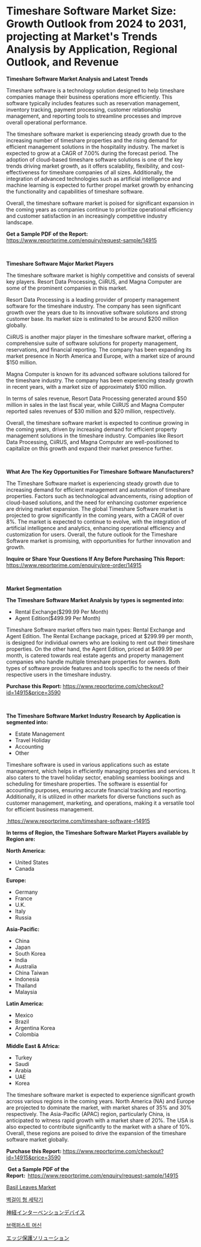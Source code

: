 <p><h1>Timeshare Software Market Size: Growth Outlook from 2024 to 2031, projecting at Market's Trends Analysis by Application, Regional Outlook, and Revenue</h1></p><p><strong>Timeshare Software Market Analysis and Latest Trends</strong></p>
<p><p>Timeshare software is a technology solution designed to help timeshare companies manage their business operations more efficiently. This software typically includes features such as reservation management, inventory tracking, payment processing, customer relationship management, and reporting tools to streamline processes and improve overall operational performance.</p><p>The timeshare software market is experiencing steady growth due to the increasing number of timeshare properties and the rising demand for efficient management solutions in the hospitality industry. The market is expected to grow at a CAGR of 7.00% during the forecast period. The adoption of cloud-based timeshare software solutions is one of the key trends driving market growth, as it offers scalability, flexibility, and cost-effectiveness for timeshare companies of all sizes. Additionally, the integration of advanced technologies such as artificial intelligence and machine learning is expected to further propel market growth by enhancing the functionality and capabilities of timeshare software.</p><p>Overall, the timeshare software market is poised for significant expansion in the coming years as companies continue to prioritize operational efficiency and customer satisfaction in an increasingly competitive industry landscape.</p></p>
<p><strong>Get a Sample PDF of the Report:&nbsp;</strong> <a href="https://www.reportprime.com/enquiry/request-sample/14915">https://www.reportprime.com/enquiry/request-sample/14915</a></p>
<p>&nbsp;</p>
<p><strong>Timeshare Software Major Market Players</strong></p>
<p><p>The timeshare software market is highly competitive and consists of several key players. Resort Data Processing, CiiRUS, and Magna Computer are some of the prominent companies in this market.</p><p>Resort Data Processing is a leading provider of property management software for the timeshare industry. The company has seen significant growth over the years due to its innovative software solutions and strong customer base. Its market size is estimated to be around $200 million globally.</p><p>CiiRUS is another major player in the timeshare software market, offering a comprehensive suite of software solutions for property management, reservations, and financial reporting. The company has been expanding its market presence in North America and Europe, with a market size of around $150 million.</p><p>Magna Computer is known for its advanced software solutions tailored for the timeshare industry. The company has been experiencing steady growth in recent years, with a market size of approximately $100 million.</p><p>In terms of sales revenue, Resort Data Processing generated around $50 million in sales in the last fiscal year, while CiiRUS and Magna Computer reported sales revenues of $30 million and $20 million, respectively.</p><p>Overall, the timeshare software market is expected to continue growing in the coming years, driven by increasing demand for efficient property management solutions in the timeshare industry. Companies like Resort Data Processing, CiiRUS, and Magna Computer are well-positioned to capitalize on this growth and expand their market presence further.</p></p>
<p>&nbsp;</p>
<p><strong>What Are The Key Opportunities For Timeshare Software Manufacturers?</strong></p>
<p><p>The Timeshare Software market is experiencing steady growth due to increasing demand for efficient management and automation of timeshare properties. Factors such as technological advancements, rising adoption of cloud-based solutions, and the need for enhancing customer experience are driving market expansion. The global Timeshare Software market is projected to grow significantly in the coming years, with a CAGR of over 8%. The market is expected to continue to evolve, with the integration of artificial intelligence and analytics, enhancing operational efficiency and customization for users. Overall, the future outlook for the Timeshare Software market is promising, with opportunities for further innovation and growth.</p></p>
<p><strong>Inquire or Share Your Questions If Any Before Purchasing This Report:</strong> <a href="https://www.reportprime.com/enquiry/pre-order/14915">https://www.reportprime.com/enquiry/pre-order/14915</a></p>
<p>&nbsp;</p>
<p><strong>Market Segmentation</strong></p>
<p><strong>The Timeshare Software Market Analysis by types is segmented into:</strong></p>
<p><ul><li>Rental Exchange($299.99 Per Month)</li><li>Agent Edition($499.99 Per Month)</li></ul></p>
<p><p>Timeshare Software market offers two main types: Rental Exchange and Agent Edition. The Rental Exchange package, priced at $299.99 per month, is designed for individual owners who are looking to rent out their timeshare properties. On the other hand, the Agent Edition, priced at $499.99 per month, is catered towards real estate agents and property management companies who handle multiple timeshare properties for owners. Both types of software provide features and tools specific to the needs of their respective users in the timeshare industry.</p></p>
<p><strong>Purchase this Report:&nbsp;</strong><a href="https://www.reportprime.com/checkout?id=14915&price=3590">https://www.reportprime.com/checkout?id=14915&price=3590</a></p>
<p>&nbsp;</p>
<p><strong>The Timeshare Software Market Industry Research by Application is segmented into:</strong></p>
<p><ul><li>Estate Management</li><li>Travel Holiday</li><li>Accounting</li><li>Other</li></ul></p>
<p><p>Timeshare software is used in various applications such as estate management, which helps in efficiently managing properties and services. It also caters to the travel holiday sector, enabling seamless bookings and scheduling for timeshare properties. The software is essential for accounting purposes, ensuring accurate financial tracking and reporting. Additionally, it is utilized in other markets for diverse functions such as customer management, marketing, and operations, making it a versatile tool for efficient business management.</p></p>
<p><a href="https://www.reportprime.com/timeshare-software-r14915">&nbsp;https://www.reportprime.com/timeshare-software-r14915</a></p>
<p><strong>In terms of Region, the Timeshare Software Market Players available by Region are:</strong></p>
<p>
    <p> <strong> North America: </strong>
        <ul>
            <li>United States</li>
            <li>Canada</li>
        </ul>
        </p> 
    <p> <strong> Europe: </strong>
        <ul>
            <li>Germany</li>
            <li>France</li>
            <li>U.K.</li>
            <li>Italy</li>
            <li>Russia</li>
        </ul>
        </p> 
    <p> <strong> Asia-Pacific: </strong>
        <ul>
            <li>China</li>
            <li>Japan</li>
            <li>South Korea</li>
            <li>India</li>
            <li>Australia</li>
            <li>China Taiwan</li>
            <li>Indonesia</li>
            <li>Thailand</li>
            <li>Malaysia</li>
        </ul>
        </p> 
    <p> <strong> Latin America: </strong>
        <ul>
            <li>Mexico</li>
            <li>Brazil</li>
            <li>Argentina Korea</li>
            <li>Colombia</li>
        </ul>
        </p> 
    <p> <strong> Middle East & Africa: </strong>
        <ul>
            <li>Turkey</li>
            <li>Saudi</li>
            <li>Arabia</li>
            <li>UAE</li>
            <li>Korea</li>
        </ul>
    </p>
    </p>
<p><p>The timeshare software market is expected to experience significant growth across various regions in the coming years. North America (NA) and Europe are projected to dominate the market, with market shares of 35% and 30% respectively. The Asia-Pacific (APAC) region, particularly China, is anticipated to witness rapid growth with a market share of 20%. The USA is also expected to contribute significantly to the market with a share of 10%. Overall, these regions are poised to drive the expansion of the timeshare software market globally.</p></p>
<p><strong>Purchase this Report: </strong><a href="https://www.reportprime.com/checkout?id=14915&price=3590">https://www.reportprime.com/checkout?id=14915&price=3590</a></p>
<p>&nbsp;<strong>Get a Sample PDF of the Report:&nbsp;&nbsp;</strong><a href="https://www.reportprime.com/enquiry/request-sample/14915">https://www.reportprime.com/enquiry/request-sample/14915</a></p>
<p><strong></strong></p>
<p><p><a href="https://www.linkedin.com/pulse/basil-leaves-market-key-successful-business-strategy-forecast-lef9e">Basil Leaves Market</a></p><p><a href="https://github.com/darrellockm3ytan895656/Market-Research-Report-List-1/blob/main/964623075706.md">벽걸이 형 세탁기</a></p><p><a href="https://github.com/RaeJenkins1952/Market-Research-Report-List-1/blob/main/858489881218.md">神経インターベンションデバイス</a></p><p><a href="https://github.com/EthaWolf/Market-Research-Report-List-1/blob/main/967376375707.md">브랙퍼스트 머신</a></p><p><a href="https://github.com/andrade7361/Market-Research-Report-List-1/blob/main/760282281217.md">エッジ保護ソリューション</a></p></p>